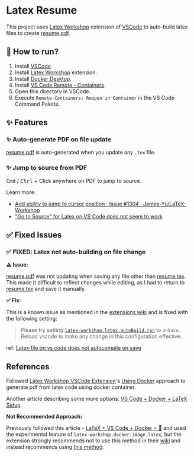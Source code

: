 

# Latex Resume

This project uses [Latex Workshop](https://marketplace.visualstudio.com/items?itemName=James-Yu.latex-workshop) extension of [VSCode](https://code.visualstudio.com/) to auto-build latex files to create [resume.pdf].

## 🤔 How to run?

1. Install [VSCode](https://code.visualstudio.com/).
2. Install [Latex Workshop](https://marketplace.visualstudio.com/items?itemName=James-Yu.latex-workshop) extension.
3. Install [Docker Desktop](https://www.docker.com/products/docker-desktop).
4. Install [VS Code Remote - Containers](https://marketplace.visualstudio.com/items?itemName=ms-vscode-remote.remote-containers).
5. Open this directory in VSCode.
6. Execute `Remote-Containers: Reopen in Container` in the VS Code Command Palette.

## ✨ Features

### ✨ Auto-generate PDF on file update

[resume.pdf] is auto-generated when you update any `.tex` file.

### ✨ Jump to source from PDF
<kbd>Cmd</kbd> / <kbd>Ctrl</kbd> + Click anywhere on PDF to jump to source.

Learn more:
- [Add ability to jump to cursor position · Issue #1304 · James-Yu/LaTeX-Workshop](https://github.com/James-Yu/LaTeX-Workshop/issues/1304#issuecomment-482891870)
- ["Go to Source" for Latex on VS Code does not seem to work](https://tex.stackexchange.com/questions/538797/go-to-source-for-latex-on-vs-code-does-not-seem-to-work)

## ✅ Fixed Issues

### ✅ FIXED: Latex not auto-building on file change

**⚠️ Issue:**

[resume.pdf] was not updating when saving any file other than [resume.tex]. This made it difficult to reflect changes while editing, as I had to return to [resume.tex] and save it manually.

**✅ Fix:**

This is a known issue as mentioned in the [extensions wiki](https://github.com/James-Yu/LaTeX-Workshop/wiki/FAQ#auto-build-does-not-work-sometimes) and is fixed with the following setting:
> Please try setting [`latex-workshop.latex.autoBuild.run`](https://github.com/James-Yu/LaTeX-Workshop/wiki/Compile#latex-workshoplatexautobuildrun) to `onSave`.
> Reload vscode to make any change in this configuration effective.

ref: [Latex file on vs code does not autocompile on save](https://stackoverflow.com/questions/57925552/latex-file-on-vs-code-does-not-autocompile-on-save)

## References

Followed [Latex Workshop VSCode Extension](https://marketplace.visualstudio.com/items?itemName=James-Yu.latex-workshop)'s [Using Docker](https://github.com/James-Yu/LaTeX-Workshop/wiki/Install#using-docker) approach to generate pdf from latex code using docker container.

Another article describing some more options: [VS Code + Docker + LaTeX Setup](https://medium.com/@kombustor/vs-code-docker-latex-setup-f84128c6f790)

**Not Recommended Approach:**

Previously followed this article - [LaTeX + VS Code + Docker = 🚀](https://medium.com/@timju/latex-setup-with-vs-code-and-docker-612f998e1f23) and used the experimental feature of `latex-workshop.docker.image.latex`, but the extension strongly recommends not to use this method in their [wiki](https://github.com/James-Yu/latex-workshop/wiki/Install#:~:text=VS%20Code%20supports%20Docker%20with%20Remote%20%2D%20Containers.%20LaTeX%20Workshop%20works%20well%20with%20the%20extension.%20You%20can%20see%20an%20example.%20We%20strongly%20recommend%20you%20to%20use%20the%20extension%20instead%20of%20our%20following%20experimental%20feature.) and instead recommends using [this method](https://github.com/James-Yu/LaTeX-Workshop/tree/master/samples/docker).


<!-- Links -->
[resume.pdf]: ./resume.pdf
[resume.tex]: ./resume.tex
